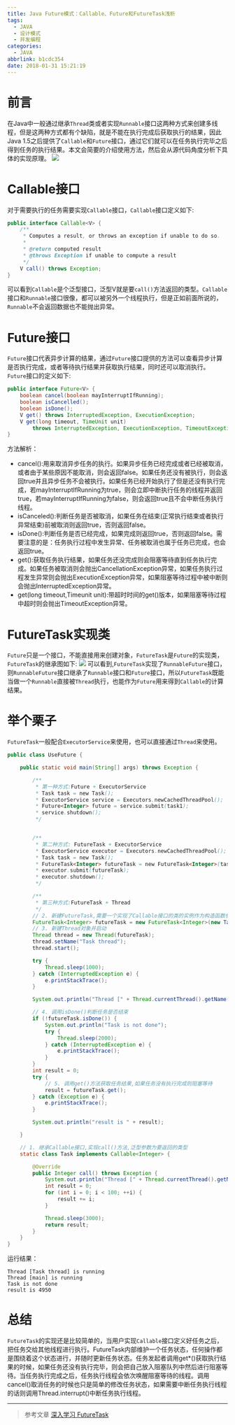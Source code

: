 ```yaml
---
title: Java Future模式：Callable、Future和FutureTask浅析
tags:
  - JAVA
  - 设计模式
  - 并发编程
categories:
  - JAVA
abbrlink: b1cdc354
date: 2018-01-31 15:21:19
---
```


# 前言
在Java中一般通过继承`Thread`类或者实现`Runnable`接口这两种方式来创建多线程，但是这两种方式都有个缺陷，就是不能在执行完成后获取执行的结果，因此Java 1.5之后提供了`Callable`和`Future`接口，通过它们就可以在任务执行完毕之后得到任务的执行结果。本文会简要的介绍使用方法，然后会从源代码角度分析下具体的实现原理。
![](http://qiniu-pic.siven.net/blog/2018-01-31-080956.png)

<!-- more -->

# Callable<V>接口
对于需要执行的任务需要实现`Callable`接口，`Callable`接口定义如下:
```java
public interface Callable<V> {
    /**
     * Computes a result, or throws an exception if unable to do so.
     *
     * @return computed result
     * @throws Exception if unable to compute a result
     */
    V call() throws Exception;
}
```
可以看到`Callable`是个泛型接口，泛型V就是要`call()`方法返回的类型。`Callable`接口和`Runnable`接口很像，都可以被另外一个线程执行，但是正如前面所说的，`Runnable`不会返回数据也不能抛出异常。

# Future<V>接口
`Future`接口代表异步计算的结果，通过`Future`接口提供的方法可以查看异步计算是否执行完成，或者等待执行结果并获取执行结果，同时还可以取消执行。`Future`接口的定义如下:
```java
public interface Future<V> {
    boolean cancel(boolean mayInterruptIfRunning);
    boolean isCancelled();
    boolean isDone();
    V get() throws InterruptedException, ExecutionException;
    V get(long timeout, TimeUnit unit)
        throws InterruptedException, ExecutionException, TimeoutException;
}
```
方法解析：

- cancel():用来取消异步任务的执行。如果异步任务已经完成或者已经被取消，或者由于某些原因不能取消，则会返回false。如果任务还没有被执行，则会返回true并且异步任务不会被执行。如果任务已经开始执行了但是还没有执行完成，若mayInterruptIfRunning为true，则会立即中断执行任务的线程并返回true，若mayInterruptIfRunning为false，则会返回true且不会中断任务执行线程。
- isCanceled():判断任务是否被取消，如果任务在结束(正常执行结束或者执行异常结束)前被取消则返回true，否则返回false。
- isDone():判断任务是否已经完成，如果完成则返回true，否则返回false。需要注意的是：任务执行过程中发生异常、任务被取消也属于任务已完成，也会返回true。
- get():获取任务执行结果，如果任务还没完成则会阻塞等待直到任务执行完成。如果任务被取消则会抛出CancellationException异常，如果任务执行过程发生异常则会抛出ExecutionException异常，如果阻塞等待过程中被中断则会抛出InterruptedException异常。
- get(long timeout,Timeunit unit):带超时时间的get()版本，如果阻塞等待过程中超时则会抛出TimeoutException异常。

# FutureTask实现类
`Future`只是一个接口，不能直接用来创建对象，`FutureTask`是`Future`的实现类，`FutureTask`的继承图如下:
![](http://qiniu-pic.siven.net/blog/2018-01-31-073411.png)
可以看到,`FutureTask`实现了`RunnableFuture`接口，则`RunnableFuture`接口继承了`Runnable`接口和`Future`接口，所以`FutureTask`既能当做一个`Runnable`直接被`Thread`执行，也能作为`Future`用来得到`Callable`的计算结果。

# 举个栗子
`FutureTask`一般配合`ExecutorService`来使用，也可以直接通过`Thread`来使用。
```java
public class UseFuture {

    public static void main(String[] args) throws Exception {

        /**
         * 第一种方式:Future + ExecutorService
         * Task task = new Task();
         * ExecutorService service = Executors.newCachedThreadPool();
         * Future<Integer> future = service.submit(task1);
         * service.shutdown();
         */


        /**
         * 第二种方式: FutureTask + ExecutorService
         * ExecutorService executor = Executors.newCachedThreadPool();
         * Task task = new Task();
         * FutureTask<Integer> futureTask = new FutureTask<Integer>(task);
         * executor.submit(futureTask);
         * executor.shutdown();
         */

        /**
         * 第三种方式:FutureTask + Thread
         */
        // 2. 新建FutureTask,需要一个实现了Callable接口的类的实例作为构造函数参数
        FutureTask<Integer> futureTask = new FutureTask<Integer>(new Task());
        // 3. 新建Thread对象并启动
        Thread thread = new Thread(futureTask);
        thread.setName("Task thread");
        thread.start();

        try {
            Thread.sleep(1000);
        } catch (InterruptedException e) {
            e.printStackTrace();
        }

        System.out.println("Thread [" + Thread.currentThread().getName() + "] is running");

        // 4. 调用isDone()判断任务是否结束
        if (!futureTask.isDone()) {
            System.out.println("Task is not done");
            try {
                Thread.sleep(2000);
            } catch (InterruptedException e) {
                e.printStackTrace();
            }
        }
        int result = 0;
        try {
            // 5. 调用get()方法获取任务结果,如果任务没有执行完成则阻塞等待
            result = futureTask.get();
        } catch (Exception e) {
            e.printStackTrace();
        }

        System.out.println("result is " + result);

    }

    // 1. 继承Callable接口,实现call()方法,泛型参数为要返回的类型
    static class Task implements Callable<Integer> {

        @Override
        public Integer call() throws Exception {
            System.out.println("Thread [" + Thread.currentThread().getName() + "] is running");
            int result = 0;
            for (int i = 0; i < 100; ++i) {
                result += i;
            }

            Thread.sleep(3000);
            return result;
        }
    }
}
```

运行结果：
```
Thread [Task thread] is running
Thread [main] is running
Task is not done
result is 4950
```


# 总结
`FutureTask`的实现还是比较简单的，当用户实现`Callable`接口定义好任务之后，把任务交给其他线程进行执行。FutureTask内部维护一个任务状态，任何操作都是围绕着这个状态进行，并随时更新任务状态。任务发起者调用get*()获取执行结果的时候，如果任务还没有执行完毕，则会把自己放入阻塞队列中然后进行阻塞等待。当任务执行完成之后，任务执行线程会依次唤醒阻塞等待的线程。调用cancel()取消任务的时候也只是简单的修改任务状态，如果需要中断任务执行线程的话则调用Thread.interrupt()中断任务执行线程。


---

> 参考文章
[深入学习 FutureTask](http://www.importnew.com/25286.html)